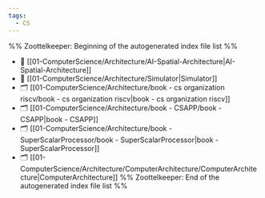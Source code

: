 ```yaml
---
tags:
  - CS
---
```


%% Zoottelkeeper: Beginning of the autogenerated index file list  %%
- 📄 [[01-ComputerScience/Architecture/AI-Spatial-Architecture|AI-Spatial-Architecture]]
- 📄 [[01-ComputerScience/Architecture/Simulator|Simulator]]
- 🗂️ [[01-ComputerScience/Architecture/book - cs organization riscv/book - cs organization riscv|book - cs organization riscv]]
- 🗂️ [[01-ComputerScience/Architecture/book - CSAPP/book - CSAPP|book - CSAPP]]
- 🗂️ [[01-ComputerScience/Architecture/book - SuperScalarProcessor/book - SuperScalarProcessor|book - SuperScalarProcessor]]
- 🗂️ [[01-ComputerScience/Architecture/ComputerArchitecture/ComputerArchitecture|ComputerArchitecture]]
%% Zoottelkeeper: End of the autogenerated index file list  %%
